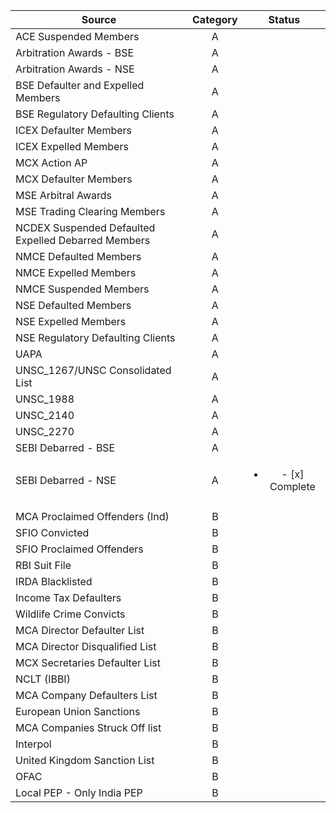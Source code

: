 | Source                                                | Category      | Status        |
| ----------------------------------------------------- |:-------------:| :------------:|
| ACE Suspended Members                                 | A             |               |
| Arbitration Awards - BSE                              | A             |               |
| Arbitration Awards - NSE                              | A             |               |
| BSE Defaulter and Expelled Members                    | A             |               |
| BSE Regulatory Defaulting Clients                     | A             |               |
| ICEX Defaulter Members                                | A             |               |
| ICEX Expelled Members                                 | A             |               |
| MCX Action AP                                         | A             |               |
| MCX Defaulter Members                                 | A             |               |
| MSE Arbitral Awards                                   | A             |               |
| MSE Trading Clearing Members                          | A             |               |
| NCDEX Suspended Defaulted Expelled Debarred Members   | A             |               |
| NMCE Defaulted Members                                | A             |               |
| NMCE Expelled Members                                 | A             |               |
| NMCE Suspended Members                                | A             |               |
| NSE Defaulted Members                                 | A             |               |
| NSE Expelled Members                                  | A             |               |
| NSE Regulatory Defaulting Clients                     | A             |               |
| UAPA                                                  | A             |               |
| UNSC_1267/UNSC Consolidated List                      | A             |               |
| UNSC_1988                                             | A             |               |
| UNSC_2140                                             | A             |               |
| UNSC_2270                                             | A             |               |
| SEBI Debarred - BSE                                   | A             |               |
| SEBI Debarred - NSE                                   | A             | <ul><li>- [x] Complete</li></ul>  |
|                                                       |               |               |
| MCA Proclaimed Offenders (Ind)                        | B             |               |
| SFIO Convicted                                        | B             |               |
| SFIO Proclaimed Offenders                             | B             |               |
| RBI Suit File                                         | B             |               |
| IRDA Blacklisted                                      | B             |               |
| Income Tax Defaulters                                 | B             |               |
| Wildlife Crime Convicts                               | B             |               |
| MCA Director Defaulter List                           | B             |               |
| MCA Director Disqualified List                        | B             |               |
| MCX Secretaries Defaulter List                        | B             |               |
| NCLT (IBBI)                                           | B             |               |
| MCA Company Defaulters List                           | B             |               |
| European Union Sanctions                              | B             |               |
| MCA Companies Struck Off list                         | B             |               |
| Interpol                                              | B             |               |
| United Kingdom Sanction List                          | B             |               |
| OFAC                                                  | B             |               |
| Local PEP - Only India PEP                            | B             |               |
